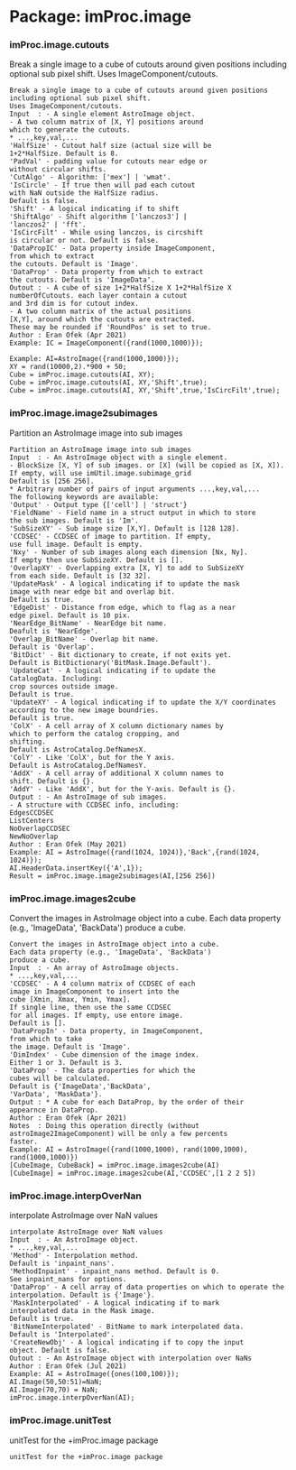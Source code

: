 # Package: imProc.image


### imProc.image.cutouts

Break a single image to a cube of cutouts around given positions including optional sub pixel shift. Uses ImageComponent/cutouts.


    
    Break a single image to a cube of cutouts around given positions  
    including optional sub pixel shift.  
    Uses ImageComponent/cutouts.  
    Input  : - A single element AstroImage object.  
    - A two column matrix of [X, Y] positions around  
    which to generate the cutouts.  
    * ...,key,val,...  
    'HalfSize' - Cutout half size (actual size will be  
    1+2*HalfSize. Default is 8.  
    'PadVal' - padding value for cutouts near edge or  
    without circular shifts.  
    'CutAlgo' - Algorithm: ['mex'] | 'wmat'.  
    'IsCircle' - If true then will pad each cutout  
    with NaN outside the HalfSize radius.  
    Default is false.  
    'Shift' - A logical indicating if to shift  
    'ShiftAlgo' - Shift algorithm ['lanczos3'] |  
    'lanczos2' | 'fft'.  
    'IsCircFilt' - While using lanczos, is circshift  
    is circular or not. Default is false.  
    'DataPropIC' - Data property inside ImageComponent,  
    from which to extract  
    the cutouts. Default is 'Image'.  
    'DataProp' - Data property from which to extract  
    the cutouts. Default is 'ImageData'.  
    Outout : - A cube of size 1+2*HalfSize X 1+2*HalfSize X  
    numberOfCutouts. each layer contain a cutout  
    and 3rd dim is for cutout index.  
    - A two column matrix of the actual positions  
    [X,Y], around which the cutouts are extracted.  
    These may be rounded if 'RoundPos' is set to true.  
    Author : Eran Ofek (Apr 2021)  
    Example: IC = ImageComponent({rand(1000,1000)});  
      
    Example: AI=AstroImage({rand(1000,1000)});  
    XY = rand(10000,2).*900 + 50;  
    Cube = imProc.image.cutouts(AI, XY);  
    Cube = imProc.image.cutouts(AI, XY,'Shift',true);  
    Cube = imProc.image.cutouts(AI, XY,'Shift',true,'IsCircFilt',true);  
      
### imProc.image.image2subimages

Partition an AstroImage image into sub images


    
    Partition an AstroImage image into sub images  
    Input  : - An AstroImage object with a single element.  
    - BlockSize [X, Y] of sub images. or [X] (will be copied as [X, X]).  
    If empty, will use imUtil.image.subimage_grid  
    Default is [256 256].  
    * Arbitrary number of pairs of input arguments ...,key,val,...  
    The following keywords are available:  
    'Output' - Output type {['cell'] | 'struct'}  
    'FieldName' - Field name in a struct output in which to store  
    the sub images. Default is 'Im'.  
    'SubSizeXY' - Sub image size [X,Y]. Default is [128 128].  
    'CCDSEC' - CCDSEC of image to partition. If empty,  
    use full image. Default is empty.  
    'Nxy' - Number of sub images along each dimension [Nx, Ny].  
    If empty then use SubSizeXY. Default is [].  
    'OverlapXY' - Overlapping extra [X, Y] to add to SubSizeXY  
    from each side. Default is [32 32].  
    'UpdateMask' - A logical indicating if to update the mask  
    image with near edge bit and overlap bit.  
    Default is true.  
    'EdgeDist' - Distance from edge, which to flag as a near  
    edge pixel. Default is 10 pix.  
    'NearEdge_BitName' - NearEdge bit name.  
    Deafult is 'NearEdge'.  
    'Overlap_BitName' - Overlap bit name.  
    Default is 'Overlap'.  
    'BitDict' - Bit dictionary to create, if not exits yet.  
    Default is BitDictionary('BitMask.Image.Default').  
    'UpdateCat' - A logical indicating if to update the  
    CatalogData. Including:  
    crop sources outside image.  
    Default is true.  
    'UpdateXY' - A logical indicating if to update the X/Y coordinates  
    according to the new image boundries.  
    Default is true.  
    'ColX' - A cell array of X column dictionary names by  
    which to perform the catalog cropping, and  
    shifting.  
    Default is AstroCatalog.DefNamesX.  
    'ColY' - Like 'ColX', but for the Y axis.  
    Default is AstroCatalog.DefNamesY.  
    'AddX' - A cell array of additional X column names to  
    shift. Default is {}.  
    'AddY' - Like 'AddX', but for the Y-axis. Default is {}.  
    Output : - An AstroImage of sub images.  
    - A structure with CCDSEC info, including:  
    EdgesCCDSEC  
    ListCenters  
    NoOverlapCCDSEC  
    NewNoOverlap  
    Author : Eran Ofek (May 2021)  
    Example: AI = AstroImage({rand(1024, 1024)},'Back',{rand(1024, 1024)});  
    AI.HeaderData.insertKey({'A',1});  
    Result = imProc.image.image2subimages(AI,[256 256])  
      
### imProc.image.images2cube

Convert the images in AstroImage object into a cube. Each data property (e.g., 'ImageData', 'BackData') produce a cube.


    
    Convert the images in AstroImage object into a cube.  
    Each data property (e.g., 'ImageData', 'BackData')  
    produce a cube.  
    Input  : - An array of AstroImage objects.  
    * ...,key,val,...  
    'CCDSEC' - A 4 column matrix of CCDSEC of each  
    image in ImageComponent to insert into the  
    cube [Xmin, Xmax, Ymin, Ymax].  
    If single line, then use the same CCDSEC  
    for all images. If empty, use entore image.  
    Default is [].  
    'DataPropIn' - Data property, in ImageComponent,  
    from which to take  
    the image. Default is 'Image'.  
    'DimIndex' - Cube dimension of the image index.  
    Either 1 or 3. Default is 3.  
    'DataProp' - The data properties for which the  
    cubes will be calculated.  
    Default is {'ImageData','BackData',  
    'VarData', 'MaskData'}.  
    Output : * A cube for each DataProp, by the order of their  
    appearnce in DataProp.  
    Author : Eran Ofek (Apr 2021)  
    Notes  : Doing this operation directly (without  
    astroImage2ImageComponent) will be only a few percents  
    faster.  
    Example: AI = AstroImage({rand(1000,1000), rand(1000,1000), rand(1000,1000)})  
    [CubeImage, CubeBack] = imProc.image.images2cube(AI)  
    [CubeImage] = imProc.image.images2cube(AI,'CCDSEC',[1 2 2 5])  
      
### imProc.image.interpOverNan

interpolate AstroImage over NaN values


    
    interpolate AstroImage over NaN values  
    Input  : - An AstroImage object.  
    * ...,key,val,...  
    'Method' - Interpolation method.  
    Default is 'inpaint_nans'.  
    'MethodInpaint' - inpaint_nans method. Default is 0.  
    See inpaint_nans for options.  
    'DataProp' - A cell array of data properties on which to operate the  
    interpolation. Default is {'Image'}.  
    'MaskInterpolated' - A logical indicating if to mark  
    interpolated data in the Mask image.  
    Default is true.  
    'BitNameInterpolated' - BitName to mark interpolated data.  
    Default is 'Interpolated'.  
    'CreateNewObj' - A logical indicating if to copy the input  
    object. Default is false.  
    Outout : - An AstroImage object with interpolation over NaNs  
    Author : Eran Ofek (Jul 2021)  
    Example: AI = AstroImage({ones(100,100)});  
    AI.Image(50,50:51)=NaN;  
    AI.Image(70,70) = NaN;  
    imProc.image.interpOverNan(AI);  
      
### imProc.image.unitTest

unitTest for the +imProc.image package


    
    unitTest for the +imProc.image package  
